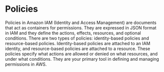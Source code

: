 # Policies

Policies in Amazon IAM (Identity and Access Management) are documents that act as containers for permissions. They are expressed in JSON format in IAM and they define the actions, effects, resources, and optional conditions. There are two types of policies: identity-based policies and resource-based policies. Identity-based policies are attached to an IAM identity, and resource-based policies are attached to a resource. These policies specify what actions are allowed or denied on what resources, and under what conditions. They are your primary tool in defining and managing permissions in AWS.
